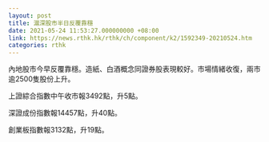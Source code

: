 ```yaml
---
layout: post
title: 滬深股市半日反覆靠穩
date: 2021-05-24 11:53:27.000000000 +08:00
link: https://news.rthk.hk/rthk/ch/component/k2/1592349-20210524.htm
categories: rthk
---
```


內地股市今早反覆靠穩。造紙、白酒概念同證券股表現較好。市場情緒收復，兩市逾2500隻股份上升。

上證綜合指數中午收市報3492點，升5點。

深證成份指數報14457點，升40點。

創業板指數報3132點，升19點。
